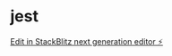 # jest

[Edit in StackBlitz next generation editor ⚡️](https://stackblitz.com/~/github.com/artemgilmanov/jest)
